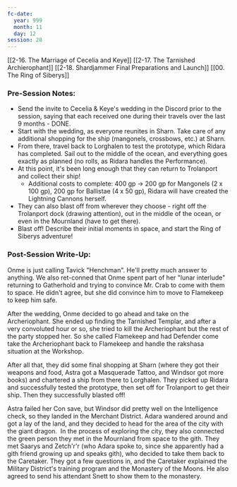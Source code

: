 ```yaml
---
fc-date:
  year: 999
  month: 11
  day: 12
session: 28
---
```

[[2-16. The Marriage of Cecelia and Keye]] [[2-17. The Tarnished Archierophant]] [[2-18. Shardjammer Final Preparations and Launch]] [[00. The Ring of Siberys]]

### Pre-Session Notes:

* Send the invite to Cecelia & Keye's wedding in the Discord prior to the session, saying that each received one during their travels over the last 9 months - DONE.
* Start with the wedding, as everyone reunites in Sharn. Take care of any additional shopping for the ship (mangonels, crossbows, etc.) at Sharn.
* From there, travel back to Lorghalen to test the prototype, which Ridara has completed. Sail out to the middle of the ocean, and everything goes exactly as planned (no rolls, as Ridara handles the Performance).
* At this point, it's been long enough that they can return to Trolanport and collect their ship!
	* Additional costs to complete: 400 gp -> 200 gp for Mangonels (2 x 100 gp), 200 gp for Ballistae (4 x 50 gp), Ridara will have created the Lightning Cannons herself.
* They can also blast off from wherever they choose - right off the Trolanport dock (drawing attention), out in the middle of the ocean, or even in the Mournland (have to get there).
* Blast off! Describe their initial moments in space, and start the Ring of Siberys adventure!

### Post-Session Write-Up:

Onme is just calling Tavick "Henchman". He'll pretty much answer to anything. We also ret-conned that Onme spent part of her "lunar interlude" returning to Gatherhold and trying to convince Mr. Crab to come with them to space. He didn't agree, but she did convince him to move to Flamekeep to keep him safe.

After the wedding, Onme decided to go ahead and take on the Archeriophant. She ended up finding the Tarnished Templar, and after a very convoluted hour or so, she tried to kill the Archeriophant but the rest of the party stopped her. So she called Flamekeep and had Defender come take the Archeriophant back to Flamekeep and handle the rakshasa situation at the Workshop.

After all that, they did some final shopping at Sharn (where they got their weapons and food, Astra got a Masquerade Tattoo, and Windsor got more books) and chartered a ship from there to Lorghalen. They picked up Ridara and successfully tested the prototype, then set off for Trolanport to get their ship. Then they successfully blasted off!

Astra failed her Con save, but Windsor did pretty well on the Intelligence check, so they landed in the Merchant District. Adara wandered around and got a lay of the land, and they decided to head for the area of the city with the giant dragon.  In the process of exploring the city, they also connected the green person they met in the Mournland from space to the gith. They met Saarys and Zetch'r'r (who Adara spoke to, since she apparently had a gith friend growing up and speaks gith), who decided to take them back to the Caretaker. They got a few questions in, and the Caretaker explained the Military District's training program and the Monastery of the Moons. He also agreed to send his attendant Snett to show them to the monastery.
